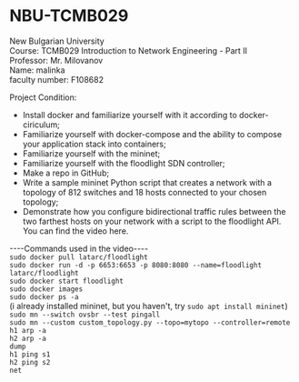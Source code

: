 # NBU-TCMB029
New Bulgarian University<br />
Course: TCMB029 Introduction to Network Engineering - Part II<br />
Professor: Mr. Milovanov<br />
Name: malinka<br />
faculty number: F108682<br />

Project Condition:
- Install docker and familiarize yourself with it according to docker-ciriculum;
- Familiarize yourself with docker-compose and the ability to compose your application stack into containers;
- Familiarize yourself with the mininet;
- Familiarize yourself with the floodlight SDN controller;
- Make a repo in GitHub;
- Write a sample mininet Python script that creates a network with a topology of 812 switches and 18 hosts connected to your chosen topology;
- Demonstrate how you configure bidirectional traffic rules between the two farthest hosts on your network with a script to the floodlight API.<br />
You can find the video here.

----Commands used in the video----<br />
`sudo docker pull latarc/floodlight`<br />
`sudo docker run -d -p 6653:6653 -p 8080:8080 --name=floodlight latarc/floodlight`<br />
`sudo docker start floodlight`<br />
`sudo docker images`<br />
`sudo docker ps -a`<br />
(i already installed mininet, but you haven't, try `sudo apt install mininet`)<br />
`sudo mn --switch ovsbr --test pingall`<br />
`sudo mn --custom custom_topology.py --topo=mytopo --controller=remote`<br />
`h1 arp -a`<br />
`h2 arp -a`<br />
`dump`<br />
`h1 ping s1`<br />
`h2 ping s2`<br />
`net`<br />
